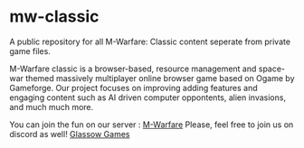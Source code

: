 # mw-classic
A public repository for all M-Warfare: Classic content seperate from private game files. 

M-Warfare classic is a browser-based, resource management and space-war themed massively multiplayer online browser game based on Ogame by Gameforge. Our project focuses on improving adding features and engaging content such as AI driven computer oppontents, alien invasions, and much much more. 

You can join the fun on our server :  [M-Warfare](http://http://100.21.156.246:8080)
Please, feel free to join us on discord as well! [Glassow Games](https://discord.gg/glassow)


